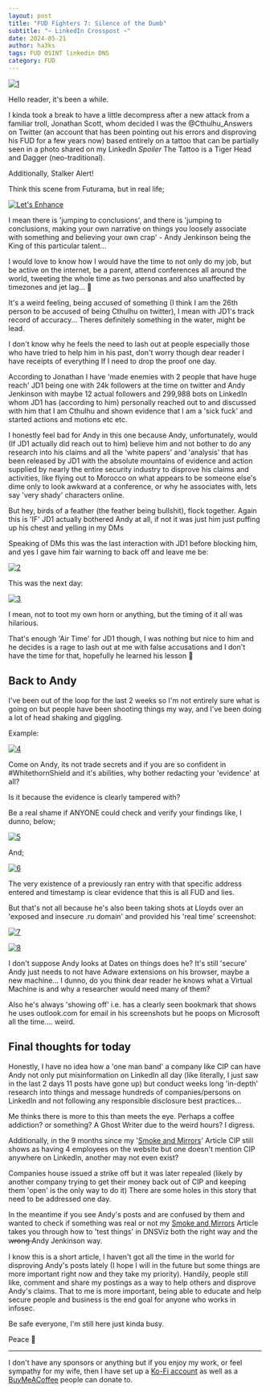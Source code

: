 ```yaml
---
layout: post
title: "FUD Fighters 7: Silence of the Dumb"
subtitle: "~ LinkedIn Crosspost ~"
date: 2024-05-21
author: ha3ks
tags: FUD OSINT linkedin DNS
category: FUD
---
```


[![1](/assets/blog/FUD7/1.jpg)](/assets/blog/FUD7/1.jpg)

Hello reader, it's been a while.

I kinda took a break to have a little decompress after a new attack from a familiar troll, Jonathan Scott, whom decided I was the @Cthulhu_Answers on Twitter (an account that has been pointing out his errors and disproving his FUD for a few years now) based entirely on a tattoo that can be partially seen in a photo shared on my LinkedIn *Spoiler* The Tattoo is a Tiger Head and Dagger (neo-traditional).

Additionally, Stalker Alert!

Think this scene from Futurama, but in real life;

[![Let's Enhance](https://i.ytimg.com/vi/WwnI0RS6J5A/hqdefault.jpg?sqp=-oaymwEcCOADEI4CSFXyq4qpAw4IARUAAIhCGAFwAcABBg==&rs=AOn4CLAfEGAu9BwGqU7mKujK-Vdmq1aq0Q)](https://youtu.be/WwnI0RS6J5A "Let's Enhance")

I mean there is 'jumping to conclusions', and there is 'jumping to conclusions, making your own narrative on things you loosely associate with something and believing your own crap' - Andy Jenkinson being the King of this particular talent...

I would love to know how I would have the time to not only do my job, but be active on the internet, be a parent, attend conferences all around the world, tweeting the whole time as two personas and also unaffected by timezones and jet lag... 🤦

It's a weird feeling, being accused of something (I think I am the 26th person to be accused of being Cthulhu on twitter), I mean with JD1's track record of accuracy... Theres definitely something in the water, might be lead. 

I don't know why he feels the need to lash out at people especially those who have tried to help him in his past, don't worry though dear reader I have receipts of everything If I need to drop the proof one day.

According to Jonathan I have 'made enemies with 2 people that have huge reach' JD1 being one with 24k followers at the time on twitter and Andy Jenkinson with maybe 12 actual followers and 299,988 bots on LinkedIn whom JD1 has (according to him) personally reached out to and discussed with him that I am Cthulhu and shown evidence that I am a 'sick fuck' and started actions and motions etc etc.

I honestly feel bad for Andy in this one because Andy, unfortunately, would (If JD1 actually did reach out to him) believe him and not bother to do any research into his claims and all the 'white papers' and 'analysis' that has been released by JD1 with the absolute mountains of evidence and action supplied by nearly the entire security industry to disprove his claims and activities, like flying out to Morocco on what appears to be someone else's dime only to look awkward at a conference, or why he associates with, lets say 'very shady' characters online.

But hey, birds of a feather (the feather being bullshit), flock together.
Again this is 'IF' JD1 actually bothered Andy at all, if not it was just him just puffing up his chest and yelling in my DMs

Speaking of DMs this was the last interaction with JD1 before blocking him, and yes I gave him fair warning to back off and leave me be:

[![2](/assets/blog/FUD7/2.png)](/assets/blog/FUD7/2.png)

This was the next day:

[![3](/assets/blog/FUD7/3.png)](/assets/blog/FUD7/3.png)

I mean, not to toot my own horn or anything, but the timing of it all was hilarious.

That's enough 'Air Time' for JD1 though, I was nothing but nice to him and he decides is a rage to lash out at me with false accusations and I don't have the time for that, hopefully he learned his lesson 🤦

## Back to Andy

I've been out of the loop for the last 2 weeks so I'm not entirely sure what is going on but people have been shooting things my way, and I've been doing a lot of head shaking and giggling.

Example:

[![4](/assets/blog/FUD7/4.png)](/assets/blog/FUD7/4.png)

Come on Andy, its not trade secrets and if you are so confident in #WhitethornShield and it's abilities, why bother redacting your 'evidence' at all? 

Is it because the evidence is clearly tampered with? 

Be a real shame if ANYONE could check and verify your findings like, I dunno, below;

[![5](/assets/blog/FUD7/5.png)](/assets/blog/FUD7/5.png)

And;

[![6](/assets/blog/FUD7/6.png)](/assets/blog/FUD7/6.png)

The very existence of a previously ran entry with that specific address entered and timestamp is clear evidence that this is all FUD and lies. 

But that's not all because he's also been taking shots at Lloyds over an 'exposed and insecure .ru domain' and provided his 'real time' screenshot:

[![7](/assets/blog/FUD7/7.png)](/assets/blog/FUD7/7.png)

[![8](/assets/blog/FUD7/8.png)](/assets/blog/FUD7/8.png)

I don't suppose Andy looks at Dates on things does he? It's still 'secure' Andy just needs to not have Adware extensions on his browser, maybe a new machine... I dunno, do you think dear reader he knows what a Virtual Machine is and why a researcher would need many of them?

Also he's always 'showing off' i.e. has a clearly seen bookmark that shows he uses outlook.com for email in his screenshots but he poops on Microsoft all the time.... weird.

## Final thoughts for today

Honestly, I have no idea how a 'one man band' a company like CIP can have Andy not only put misinformation on LinkedIn all day (like literally, I just saw in the last 2 days 11 posts have gone up) but conduct weeks long 'in-depth' research into things and message hundreds of companies/persons on LinkedIn and not following any responsible disclosure best practices...

Me thinks there is more to this than meets the eye. Perhaps a coffee addiction? or something? A Ghost Writer due to the weird hours? I digress.

Additionally, in the 9 months since my '[Smoke and Mirrors](https://www.linkedin.com/pulse/smoke-mirrors-how-snake-oil-peddlers-con-companies-steal-murray/?trackingId=GjXxHEHuR9yws1VR2%2FFvrQ%3D%3D)' Article CIP still shows as having 4 employees on the website but one doesn't mention CIP anywhere on LinkedIn, another may not even exist? 

Companies house issued a strike off but it was later repealed (likely by another company trying to get their money back out of CIP and keeping them 'open' is the only way to do it) There are some holes in this story that need to be addressed one day.

In the meantime if you see Andy's posts and are confused by them and wanted to check if something was real or not my [Smoke and Mirrors](https://www.linkedin.com/pulse/smoke-mirrors-how-snake-oil-peddlers-con-companies-steal-murray/?trackingId=GjXxHEHuR9yws1VR2%2FFvrQ%3D%3D) Article takes you through how to 'test things' in DNSViz both the right way and the w̶r̶o̶n̶g̶ Andy Jenkinson way.

I know this is a short article, I haven't got all the time in the world for disproving Andy's posts lately (I hope I will in the future but some things are more important right now and they take my priority). 
Handily, people still like, comment and share my postings as a way to help others and disprove Andy's claims. That to me is more important, being able to educate and help secure people and business is the end goal for anyone who works in infosec.

Be safe everyone, I'm still here just kinda busy.

Peace 🤙

-------

I don't have any sponsors or anything but if you enjoy my work, or feel sympathy for my wife, then I have set up a [Ko-Fi account](https://ko-fi.com/ha3ks) as well as a [BuyMeACoffee](https://www.buymeacoffee.com/ha3ks) people can donate to.